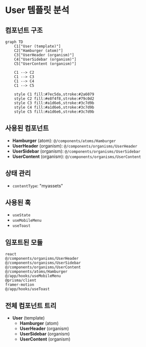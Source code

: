 # User 템플릿 분석

## 컴포넌트 구조

```mermaid
graph TD
    C1["User (template)"]
    C2["Hamburger (atom)"]
    C3["UserHeader (organism)"]
    C4["UserSidebar (organism)"]
    C5["UserContent (organism)"]

    C1 --> C2
    C1 --> C3
    C1 --> C4
    C1 --> C5

    style C1 fill:#7ec5da,stroke:#2a6079
    style C2 fill:#e8f4f8,stroke:#79c0d2
    style C3 fill:#a1d6e6,stroke:#3c7d9b
    style C4 fill:#a1d6e6,stroke:#3c7d9b
    style C5 fill:#a1d6e6,stroke:#3c7d9b
```

## 사용된 컴포넌트

- **Hamburger** (atom): `@/components/atoms/Hamburger`
- **UserHeader** (organism): `@/components/organisms/UserHeader`
- **UserSidebar** (organism): `@/components/organisms/UserSidebar`
- **UserContent** (organism): `@/components/organisms/UserContent`

## 상태 관리

- `contentType`: "myassets"

## 사용된 훅

- `useState`
- `useMobileMenu`
- `useToast`

## 임포트된 모듈

```
react
@/components/organisms/UserHeader
@/components/organisms/UserSidebar
@/components/organisms/UserContent
@/components/atoms/Hamburger
@/app/hooks/useMobileMenu
@prisma/client
framer-motion
@/app/hooks/useToast
```

## 전체 컴포넌트 트리

- **User** (template)
  - **Hamburger** (atom)
  - **UserHeader** (organism)
  - **UserSidebar** (organism)
  - **UserContent** (organism)

